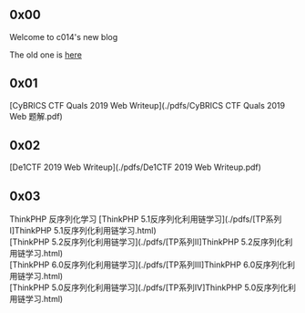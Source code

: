 ## 0x00 
Welcome to c014's new blog  

The old one is [here](https://c014.coding.me)

## 0x01
[CyBRICS CTF Quals 2019 Web Writeup](./pdfs/CyBRICS CTF Quals 2019 Web 题解.pdf)

## 0x02
[De1CTF 2019 Web Writeup](./pdfs/De1CTF 2019 Web Writeup.pdf)

## 0x03
ThinkPHP 反序列化学习
[ThinkPHP 5.1反序列化利用链学习](./pdfs/[TP系列I]ThinkPHP 5.1反序列化利用链学习.html)</br>
[ThinkPHP 5.2反序列化利用链学习](./pdfs/[TP系列II]ThinkPHP 5.2反序列化利用链学习.html)</br>
[ThinkPHP 6.0反序列化利用链学习](./pdfs/[TP系列III]ThinkPHP 6.0反序列化利用链学习.html)</br>
[ThinkPHP 5.0反序列化利用链学习](./pdfs/[TP系列IV]ThinkPHP 5.0反序列化利用链学习.html)</br>
